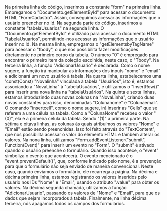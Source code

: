 Na primeira linha do código, inserimos a constante "form" na primeira linha. Empregamos o "Documento.getElementById" para acessar o documento HTML "FormCadastro". Assim, conseguimos acessar as informações que o usuário preencher no Id. Na segunda parte do código, inserimos a constante "tabelaUsuarios" na segunda linha. O "Documento.getElementById" é utilizado para acessar o documento HTML "tabelaUsuarios", permitindo-nos acessar as informações que o usuário inserir no Id. Na mesma linha, empregamos o "getElementsbyTagName" para acessar o "tbody", o que nos possibilita fazer modificações diretamente no primeiro corpo da tabela. O número "0" é empregado para encontrar o primeiro item da coleção escolhida, neste caso, o "Tbody". Na terceira linha, a função "AdicionarUsuario" é declarada. Como o nome sugere, a função irá manipular as informações dos inputs "nome" e "email" e adicionará um novo usuário à tabela. Na quarta linha, estabelecemos uma 'const(Const) "Novalinha" vinculada à tabela "Usuários", isto é, estamos associando a "NovaLinha" à "tabelaUsuários", e utilizamos o "InsertRow()" para inserir uma nova linha na "tabelaUsuários". Na quinta e sexta linhas, estamos introduzindo duas novas colunas na "NovaLinha", criando duas novas constantes para isso, denominadas "Colunanome" e "Colunaemail". O comando "insertcell", como o nome sugere, irá inserir as "Cells" que se referem a uma célula na tabela. Como a "ColunaNome" recebeu o valor "(0)", ela é a primeira célula da tabela. Sendo "(1)" a primeira parte. Na sétima e oitava linhas, as colunas às quais atribuímos os valores "Nome" e "Email" estão sendo preenchidas. Isso foi feito através do "TextContent", que nos possibilita acessar o valor do elemento HTML e também alterar os valores. Na nona linha, utilizamos "Form.addEventListener("submit", Function(Event)" para inserir um evento no "Form". O "submit" é ativado quando o usuário preenche o formulário. Quando isso acontece, o "event" simboliza o evento que acontecerá. O evento mencionado é o "event.preventDefault()", que, conforme indicado pelo nome, é a prevenção para que o formulário não seja enviado de maneira convencional. Neste caso, quando enviamos o formulário, ele recarrega a página. Na décima e décima primeira linha, estamos registrando os valores inseridos pelo usuário nos IDs "Nome" e "Email", usando o atributo ".value" para obter os valores. Na décima segunda chamada, utilizamos a função "AdicionarUsuario", passando os valores de "Nome" e "Email", para que os dados que sejam incorporados à tabela. Finalmente, na linha décima terceira, nós apagamos todos os campos dos formulários.

